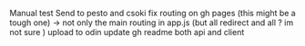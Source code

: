 Manual test
Send to pesto and csoki
fix routing on gh pages (this might be a tough one) -> not only the main routing in app.js (but all redirect and all <Link/> ? im not sure )
upload to odin
update gh readme both api and client
